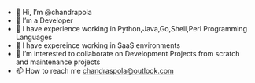 - 👋 Hi, I’m @chandrapola
- 👀 I’m a Developer
- 🌱 I have experience working in Python,Java,Go,Shell,Perl Programming Languages
- 🌱 I have expereince working in SaaS environments
- 💞️ I’m interested to collaborate on Development Projects from scratch and maintenance projects
- 📫 How to reach me chandraspola@outlook.com

<!---
chandrapola/chandrapola is a ✨ special ✨ repository because its `README.md` (this file) appears on your GitHub profile.
You can click the Preview link to take a look at your changes.
--->
